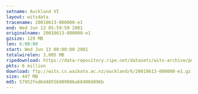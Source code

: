 ```yaml
---
setname: Auckland VI
layout: witsdata
tracename: 20010613-000000-e1
end: Wed Jun 13 05:59:59 2001
originalname: 20010613-000000-e1
gzsize: 129 MB
len: 6:00:00
start: Wed Jun 13 00:00:00 2001
totalwirelen: 3,005 MB
ripedownload: https://data-repository.ripe.net/datasets/wits-archive/pma/long/auck/6//20010613-000000-e1.gz
pkts: 6 million
download: ftp://wits.cs.waikato.ac.nz/auckland/6/20010613-000000-e1.gz
size: 447 MB
md5: 57952fed6d48556909086a68400d896b
---
```

